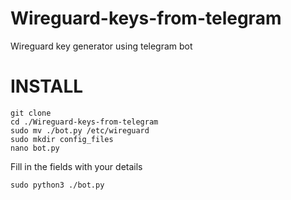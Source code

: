 # Wireguard-keys-from-telegram
Wireguard key generator using telegram bot

# INSTALL
```
git clone
cd ./Wireguard-keys-from-telegram
sudo mv ./bot.py /etc/wireguard
sudo mkdir config_files
nano bot.py 
```
Fill in the fields with your details

```
sudo python3 ./bot.py
```
